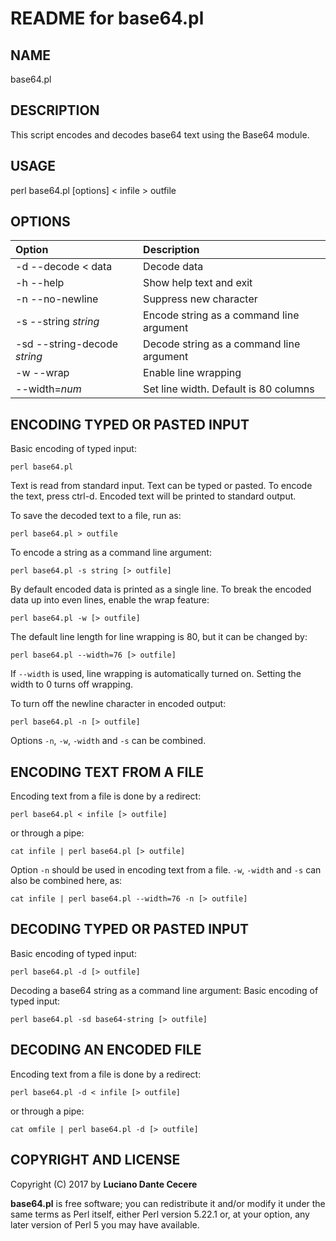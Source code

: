 # README for base64.pl

## NAME
base64.pl

## DESCRIPTION

This script encodes and decodes base64 text using the Base64 module.

## USAGE
perl base64.pl [options] < infile > outfile

## OPTIONS

| Option     | Description     |
| :------------- | :------------- |
| -d --decode < data      | Decode data       |
| -h --help  | Show help text and exit  |
| -n --no-newline   | Suppress new character  |
| -s --string *string*  | Encode string as a command line argument  |
| -sd --string-decode *string*   | Decode string as a command line argument  |
| -w --wrap  | Enable line wrapping  |
| --width=*num*   | Set line width. Default is 80 columns |

## ENCODING TYPED OR PASTED INPUT

Basic encoding of typed input:
````
perl base64.pl
````
Text is read from standard input. Text can be typed or pasted. To encode the text, press ctrl-d. Encoded text will be printed to standard output.

To save the decoded text to a file, run as:
````
perl base64.pl > outfile
````

To encode a string as a command line argument:
````
perl base64.pl -s string [> outfile]
````

By default encoded data is printed as a single line. To break the encoded data up into even lines, enable the wrap feature:
````
perl base64.pl -w [> outfile]
````
The default line length for line wrapping is 80, but it can be changed by:
````
perl base64.pl --width=76 [> outfile]
````
If ````--width```` is used, line wrapping is automatically turned on. Setting the width to 0 turns off wrapping.

To turn off the newline character in encoded output:
````
perl base64.pl -n [> outfile]
````

Options ````-n````, ````-w````, ````-width```` and ````-s```` can be combined.

## ENCODING TEXT FROM A FILE

Encoding text from a file is done by a redirect:
````
perl base64.pl < infile [> outfile]
````

or through a pipe:
````
cat infile | perl base64.pl [> outfile]
````
Option ````-n```` should be used in encoding text from a file. ````-w````, ````-width```` and ````-s```` can also be combined here, as:
````
cat infile | perl base64.pl --width=76 -n [> outfile]
````

## DECODING TYPED OR PASTED INPUT
Basic encoding of typed input:
````
perl base64.pl -d [> outfile]
````
Decoding a base64 string as a command line argument:
Basic encoding of typed input:
````
perl base64.pl -sd base64-string [> outfile]
````

## DECODING AN ENCODED FILE

Encoding text from a file is done by a redirect:
````
perl base64.pl -d < infile [> outfile]
````

or through a pipe:
````
cat omfile | perl base64.pl -d [> outfile]
````

## COPYRIGHT AND LICENSE

Copyright (C) 2017 by **Luciano Dante Cecere**

**base64.pl** is free software; you can redistribute it and/or modify
it under the same terms as Perl itself, either Perl version 5.22.1 or,
at your option, any later version of Perl 5 you may have available.
